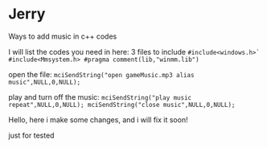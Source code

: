 # Jerry
Ways to add music in c++ codes

I will list the codes you need in here:
3 files to include
    ```#include<windows.h>`
    #include<Mmsystem.h>
    #pragma comment(lib,"winmm.lib")```

open the file:
    `mciSendString("open gameMusic.mp3 alias music",NULL,0,NULL);`


play and turn off the music:
    ```mciSendString("play music repeat",NULL,0,NULL);
    mciSendString("close music",NULL,0,NULL);```

Hello, here i make some changes, and i will fix it soon!

just for tested
